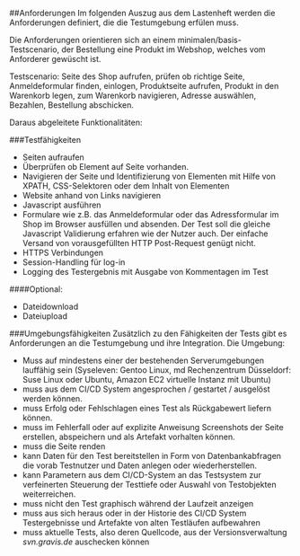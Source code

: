 
##Anforderungen
Im folgenden Auszug aus dem Lastenheft werden die Anforderungen definiert, die die Testumgebung erfülen muss.

Die Anforderungen orientieren sich an einem minimalen/basis- Testscenario, der Bestellung eine Produkt im Webshop, welches vom Anforderer gewüscht ist. 

Testscenario:
Seite des Shop aufrufen, prüfen ob richtige Seite, Anmeldeformular finden, einlogen, Produktseite aufrufen, Produkt in den Warenkorb legen, zum Warenkorb navigieren, Adresse auswählen, Bezahlen, Bestellung abschicken.

Daraus abgeleitete Funktionalitäten:

###Testfähigkeiten
* Seiten aufraufen
* Überprüfen ob Element auf Seite vorhanden.
* Navigieren der Seite und Identifizierung von Elementen mit Hilfe von XPATH, CSS-Selektoren oder dem Inhalt von Elementen 
* Website anhand von Links navigieren
* Javascript ausführen
* Formulare wie z.B. das Anmeldeformular oder das Adressformular im Shop im Browser ausfüllen und absenden. Der Test soll die gleiche Javascript Validierung erfahren wie der Nutzer auch. Der einfache Versand von vorausgefüllten HTTP Post-Request genügt nicht.
* HTTPS Verbindungen
* Session-Handling für log-in
* Logging des Testergebnis mit Ausgabe von Kommentagen im Test

####Optional:
* Dateidownload
* Dateiupload


###Umgebungsfähigkeiten
Zusätzlich zu den Fähigkeiten der Tests gibt es Anforderungen an die Testumgebung und ihre Integration. Die Umgebung: 

* Muss auf mindestens einer der bestehenden Serverumgebungen lauffähig sein (Syseleven: Gentoo Linux, md Rechenzentrum Düsseldorf: Suse Linux oder Ubuntu, Amazon EC2 virtuelle Instanz mit Ubuntu)
* muss aus dem CI/CD System angesprochen / gestartet / ausgelöst werden können.
* muss Erfolg oder Fehlschlagen eines Test als Rückgabewert liefern können.
* muss im Fehlerfall oder auf explizite Anweisung Screenshots der Seite erstellen, abspeichern und als Artefakt vorhalten können.
* muss die Seite renden
* kann Daten für den Test bereitstellen in Form von Datenbankabfragen die vorab Testnutzer und Daten anlegen oder wiederherstellen.
* kann Parametern aus dem CI/CD-System an das Testsystem zur verfeinerten Steuerung der Testtiefe oder Auswahl von Testobjekten weiterreichen.
* muss nicht den Test graphisch während der Laufzeit anzeigen
* muss aus sich heraus oder in der Historie des CI/CD System Testergebnisse und Artefakte von alten Testläufen aufbewahren
* muss aktuelle Tests, also deren Quellcode, aus der Versionsverwaltung _svn.gravis.de_ auschecken können




